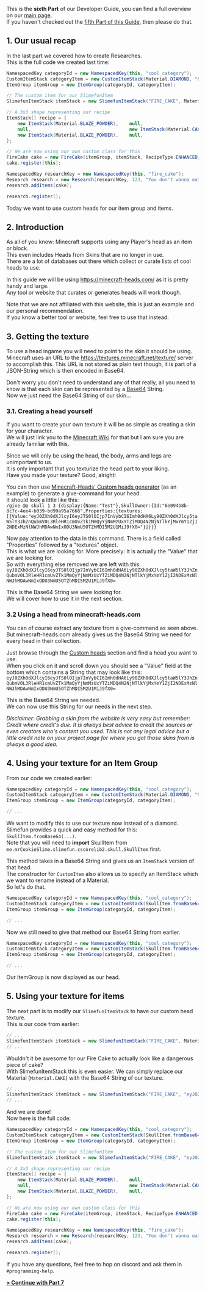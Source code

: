 This is the **sixth Part** of our Developer Guide, you can find a full overview on our [main page](https://github.com/Slimefun/Slimefun4/wiki/Developer-Guide).<br>
If you haven't checked out the [fifth Part of this Guide](https://github.com/Slimefun/Slimefun4/wiki/Developer-Guide-(5-Researches)), then please do that.

## 1. Our usual recap

In the last part we covered how to create Researches.<br>
This is the full code we created last time:

```java
NamespacedKey categoryId = new NamespacedKey(this, "cool_category");
CustomItemStack categoryItem = new CustomItemStack(Material.DIAMOND, "&4Our very cool Category");
ItemGroup itemGroup = new ItemGroup(categoryId, categoryItem);

// The custom item for our SlimefunItem
SlimefunItemStack itemStack = new SlimefunItemStack("FIRE_CAKE", Material.CAKE, "&4Fire Cake", "", LoreBuilder.radioactive(Radioactivity.HIGH), LoreBuilder.HAZMAT_SUIT_REQUIRED);

// A 3x3 shape representing our recipe
ItemStack[] recipe = {
    new ItemStack(Material.BLAZE_POWDER),    null,                               new ItemStack(Material.BLAZE_POWDER),
    null,                                    new ItemStack(Material.CAKE),       null,
    new ItemStack(Material.BLAZE_POWDER),    null,                               new ItemStack(Material.BLAZE_POWDER)
};

// We are now using our own custom class for this
FireCake cake = new FireCake(itemGroup, itemStack, RecipeType.ENHANCED_CRAFTING_TABLE, recipe);
cake.register(this);

NamespacedKey researchKey = new NamespacedKey(this, "fire_cake");
Research research = new Research(researchKey, 123, "You don't wanna eat this", 10);
research.addItems(cake);

research.register();
```

Today we want to use custom heads for our item group and items.

## 2. Introduction

As all of you know: Minecraft supports using any Player's head as an item or block.<br>
This even includes Heads from Skins that are no longer in use.<br>
There are a lot of databases out there which collect or curate lists of cool heads to use.

In this guide we will be using <https://minecraft-heads.com/> as it is pretty handy and large.<br>
Any tool or website that curates or generates heads will work though.

Note that we are not affiliated with this website, this is just an example and our personal recommendation.<br>
If you know a better tool or website, feel free to use that instead.

## 3. Getting the texture

To use a head ingame you will need to point to the skin it should be using.<br>
Minecraft uses an URL to the <https://textures.minecraft.net/texture/> server to accomplish this. This URL is not stored as plain text though, it is part of a JSON-String which is then encoded in Base64.

Don't worry you don't need to understand any of that really, all you need to know is that each skin can be represented by a [Base64](https://en.wikipedia.org/wiki/Base64) String.<br>
Now we just need the Base64 String of our skin...

### 3.1. Creating a head yourself

If you want to create your own texture it will be as simple as creating a skin for your character.<br>
We will just link you to the [Minecraft Wiki](https://minecraft.gamepedia.com/Skin#Creating_a_skin) for that but I am sure you are already familiar with this.

Since we will only be using the head, the body, arms and legs are unimportant to us.<br>
It is only important that you texturize the head part to your liking.<br>
Have you made your texture? Good, alright!

You can then use [Minecraft-Heads' Custom heads generator](https://minecraft-heads.com/custom-heads/heads-generator) (as an example) to generate a give-command for your head.<br>
It should look a little like this:<br>
`/give @p skull 1 3 {display:{Name:"Test"},SkullOwner:{Id:"6e094b8b-8c7c-4ee4-b039-bd99a95a7666",Properties:{textures:[{Value:"eyJ0ZXh0dXJlcyI6eyJTS0lOIjp7InVybCI6Imh0dHA6Ly90ZXh0dXJlcy5taW5lY3JhZnQubmV0L3RleHR1cmUvZTk1MmQyYjNmMzUxYTZiMDQ4N2NjNTlkYjMxYmY1ZjI2NDExMzNlNWJhMDAwNmIxODU3NmU5OTZhMDI5M2U1MiJ9fX0="}]}}}`

Now pay attention to the data in this command. There is a field called "Properties" followed by a "textures" object.<br>
This is what we are looking for. More precisely: It is actually the "Value" that we are looking for.<br>
So with everything else removed we are left with this:<br>
`eyJ0ZXh0dXJlcyI6eyJTS0lOIjp7InVybCI6Imh0dHA6Ly90ZXh0dXJlcy5taW5lY3JhZnQubmV0L3RleHR1cmUvZTk1MmQyYjNmMzUxYTZiMDQ4N2NjNTlkYjMxYmY1ZjI2NDExMzNlNWJhMDAwNmIxODU3NmU5OTZhMDI5M2U1MiJ9fX0=`

This is the Base64 String we were looking for.<br>
We will cover how to use it in the next section.

### 3.2 Using a head from minecraft-heads.com

You can of course extract any texture from a give-command as seen above.<br>
But minecraft-heads.com already gives us the Base64 String we need for every head in their collection.

Just browse through the [Custom heads](https://minecraft-heads.com/custom-heads) section and find a head you want to use.<br>
When you click on it and scroll down you should see a "Value" field at the bottom which contains a String that may look like this:<br>
`eyJ0ZXh0dXJlcyI6eyJTS0lOIjp7InVybCI6Imh0dHA6Ly90ZXh0dXJlcy5taW5lY3JhZnQubmV0L3RleHR1cmUvZTk1MmQyYjNmMzUxYTZiMDQ4N2NjNTlkYjMxYmY1ZjI2NDExMzNlNWJhMDAwNmIxODU3NmU5OTZhMDI5M2U1MiJ9fX0=`

This is the Base64 String we needed.<br>
We can now use this String for our needs in the next step.

_Disclaimer: Grabbing a skin from the website is very easy but remember: Credit where credit's due. It is always best advice to credit the sources or even creators who's content you used. This is not any legal advice but a little credit note on your project page for where you got those skins from is always a good idea._

## 4. Using your texture for an Item Group

From our code we created earlier:<br>

```java
NamespacedKey categoryId = new NamespacedKey(this, "cool_category");
CustomItemStack categoryItem = new CustomItemStack(Material.DIAMOND, "&4Our very cool Category");
ItemGroup itemGroup = new ItemGroup(categoryId, categoryItem);

// ...
```

We want to modify this to use our texture now instead of a diamond.<br>
Slimefun provides a quick and easy method for this: `SkullItem.fromBase64(...)`.<br>
Note that you will need to **import** SkullItem from `me.mrCookieSlime.slimefun.cscorelib2.skull.SkullItem` first.

This method takes in a Base64 String and gives us an `ItemStack` version of that head.<br>
The constructor for `CustomItem` also allows us to specify an ItemStack which we want to rename instead of a Material.<br>
So let's do that.

```java
NamespacedKey categoryId = new NamespacedKey(this, "cool_category");
CustomItemStack categoryItem = new CustomItemStack(SkullItem.fromBase64(...), "&4Our very cool Category");
ItemGroup itemGroup = new ItemGroup(categoryId, categoryItem);

// ...
```

Now we still need to give that method our Base64 String from earlier.

```java
NamespacedKey categoryId = new NamespacedKey(this, "cool_category");
CustomItemStack categoryItem = new CustomItemStack(SkullItem.fromBase64("eyJ0ZXh0dXJlcyI6eyJTS0lOIjp7InVybCI6Imh0dHA6Ly90ZXh0dXJlcy5taW5lY3JhZnQubmV0L3RleHR1cmUvZTk1MmQyYjNmMzUxYTZiMDQ4N2NjNTlkYjMxYmY1ZjI2NDExMzNlNWJhMDAwNmIxODU3NmU5OTZhMDI5M2U1MiJ9fX0="), "&4Our very cool Category");
ItemGroup itemGroup = new ItemGroup(categoryId, categoryItem);

// ...
```

Our ItemGroup is now displayed as our head.

## 5. Using your texture for items

The next part is to modify our `SlimefunItemStack` to have our custom head texture.<br>
This is our code from earlier:

```java
// ...
SlimefunItemStack itemStack = new SlimefunItemStack("FIRE_CAKE", Material.CAKE, "&4Fire Cake", "", LoreBuilder.radioactive(Radioactivity.HIGH), LoreBuilder.HAZMAT_SUIT_REQUIRED);
// ...
```

Wouldn't it be awesome for our Fire Cake to actually look like a dangerous piece of cake?<br>
With SlimefunItemStack this is even easier. We can simply replace our Material (`Material.CAKE`) with the Base64 String of our texture.

```java
// ...
SlimefunItemStack itemStack = new SlimefunItemStack("FIRE_CAKE", "eyJ0ZXh0dXJlcyI6eyJTS0lOIjp7InVybCI6Imh0dHA6Ly90ZXh0dXJlcy5taW5lY3JhZnQubmV0L3RleHR1cmUvZTk1MmQyYjNmMzUxYTZiMDQ4N2NjNTlkYjMxYmY1ZjI2NDExMzNlNWJhMDAwNmIxODU3NmU5OTZhMDI5M2U1MiJ9fX0=", "&4Fire Cake", "", LoreBuilder.radioactive(Radioactivity.HIGH), LoreBuilder.HAZMAT_SUIT_REQUIRED);
// ...
```

And we are done!<br>
Now here is the full code:

```java
NamespacedKey categoryId = new NamespacedKey(this, "cool_category");
CustomItemStack categoryItem = new CustomItemStack(SkullItem.fromBase64("eyJ0ZXh0dXJlcyI6eyJTS0lOIjp7InVybCI6Imh0dHA6Ly90ZXh0dXJlcy5taW5lY3JhZnQubmV0L3RleHR1cmUvZTk1MmQyYjNmMzUxYTZiMDQ4N2NjNTlkYjMxYmY1ZjI2NDExMzNlNWJhMDAwNmIxODU3NmU5OTZhMDI5M2U1MiJ9fX0="), "&4Our very cool Category");
ItemGroup itemGroup = new ItemGroup(categoryId, categoryItem);

// The custom item for our SlimefunItem
SlimefunItemStack itemStack = new SlimefunItemStack("FIRE_CAKE", "eyJ0ZXh0dXJlcyI6eyJTS0lOIjp7InVybCI6Imh0dHA6Ly90ZXh0dXJlcy5taW5lY3JhZnQubmV0L3RleHR1cmUvZTk1MmQyYjNmMzUxYTZiMDQ4N2NjNTlkYjMxYmY1ZjI2NDExMzNlNWJhMDAwNmIxODU3NmU5OTZhMDI5M2U1MiJ9fX0=", "&4Fire Cake", "", LoreBuilder.radioactive(Radioactivity.HIGH), LoreBuilder.HAZMAT_SUIT_REQUIRED);

// A 3x3 shape representing our recipe
ItemStack[] recipe = {
    new ItemStack(Material.BLAZE_POWDER),    null,                               new ItemStack(Material.BLAZE_POWDER),
    null,                                    new ItemStack(Material.CAKE),       null,
    new ItemStack(Material.BLAZE_POWDER),    null,                               new ItemStack(Material.BLAZE_POWDER)
};

// We are now using our own custom class for this
FireCake cake = new FireCake(itemGroup, itemStack, RecipeType.ENHANCED_CRAFTING_TABLE, recipe);
cake.register(this);

NamespacedKey researchKey = new NamespacedKey(this, "fire_cake");
Research research = new Research(researchKey, 123, "You don't wanna eat this", 10);
research.addItems(cake);

research.register();
```

If you have any questions, feel free to hop on discord and ask them in `#programming-help`.

[**> Continue with Part 7**](https://github.com/Slimefun/Slimefun4/wiki/Developer-Guide-(7-GEO-Resources))
